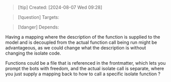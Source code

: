 
>[!tip] Created: [2024-08-07 Wed 09:28]

>[!question] Targets: 

>[!danger] Depends: 

Having a mapping where the description of the function is supplied to the model and is decoupled from the actual function call being run might be advantageous, as we could change what the description is without changing the isolate code.

Functions could be a file that is referenced in the frontmatter, which lets you prompt the bots with freedom, and the actual isolate call is separate, where you just supply a mapping back to how to call a specific isolate function ?